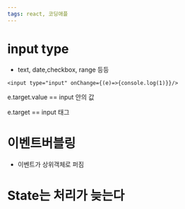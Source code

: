 ```yaml
---
tags: react, 코딩애플
---
```

# input type

- text, date,checkbox, range 등등

```
<input type="input" onChange={(e)=>{console.log(1)}}/>
```

e.target.value == input 안의 값

e.target == input 태그

# 이벤트버블링

- 이벤트가 상위객체로 퍼짐



# State는 처리가 늦는다
